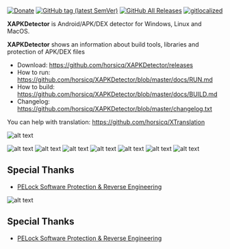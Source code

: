 [![Donate](https://img.shields.io/badge/Donate-PayPal-green.svg)](https://www.paypal.com/cgi-bin/webscr?cmd=_s-xclick&hosted_button_id=NF3FBD3KHMXDN)
[![GitHub tag (latest SemVer)](https://img.shields.io/github/tag/horsicq/XAPKDetector.svg)](https://github.com/horsicq/XAPKDetector/releases)
[![GitHub All Releases](https://img.shields.io/github/downloads/horsicq/XAPKDetector/total.svg)](https://github.com/horsicq/XAPKDetector/releases)
[![gitlocalized ](https://gitlocalize.com/repo/4736/whole_project/badge.svg)](https://github.com/horsicq/XTranslation)

**XAPKDetector** is Android/APK/DEX detector for Windows, Linux and MacOS.

**XAPKDetector** shows an information about build tools, libraries and protection of APK/DEX files

* Download: https://github.com/horsicq/XAPKDetector/releases
* How to run: https://github.com/horsicq/XAPKDetector/blob/master/docs/RUN.md
* How to build: https://github.com/horsicq/XAPKDetector/blob/master/docs/BUILD.md
* Changelog: https://github.com/horsicq/XAPKDetector/blob/master/changelog.txt

You can help with translation: https://github.com/horsicq/XTranslation

![alt text](https://github.com/horsicq/XAPKDetector/blob/master/mascots/version.png "Mascot")

![alt text](https://github.com/horsicq/XAPKDetector/blob/master/docs/1.png "1")
![alt text](https://github.com/horsicq/XAPKDetector/blob/master/docs/2.png "2")
![alt text](https://github.com/horsicq/XAPKDetector/blob/master/docs/3.png "3")
![alt text](https://github.com/horsicq/XAPKDetector/blob/master/docs/4.png "4")
![alt text](https://github.com/horsicq/XAPKDetector/blob/master/docs/5.png "5")
![alt text](https://github.com/horsicq/XAPKDetector/blob/master/docs/6.png "6")
![alt text](https://github.com/horsicq/XAPKDetector/blob/master/docs/7.png "7")

## Special Thanks

- [PELock Software Protection & Reverse Engineering](https://www.pelock.com)

![alt text](https://github.com/horsicq/XAPKDetector/blob/master/mascots/xapkd.png "Mascot")

## Special Thanks

- [PELock Software Protection & Reverse Engineering](https://www.pelock.com)
